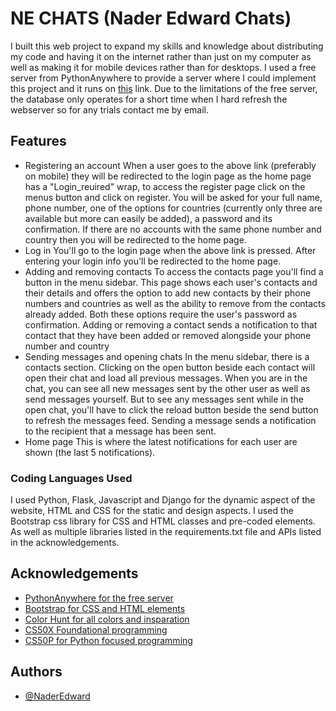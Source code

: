 
# NE CHATS (Nader Edward Chats)

I built this web project to expand my skills and knowledge about distributing my code and having it on the internet rather than just on my computer as well as making it for mobile devices rather than for desktops. I used a free server from PythonAnywhere to provide a server where I could implement this project and it runs on [this](https://naderedward.pythonanywhere.com/) link. Due to the limitations of the free server, the database only operates for a short time when I hard refresh the webserver so for any trials contact me by email. 


## Features
- Registering an account
When a user goes to the above link (preferably on mobile) they will be redirected to the login page as the home page has a "Login_reuired" wrap, to access the register page click on the menus button and click on register. You will be asked for your full name, phone number, one of the options for countries (currently only three are available but more can easily be added), a password and its confirmation. If there are no accounts with the same phone number and country then you will be redirected to the home page.
- Log in
You'll go to the login page when the above link is pressed. After entering your login info you'll be redirected to the home page.
- Adding and removing contacts
To access the contacts page you'll find a button in the menu sidebar. This page shows each user's contacts and their details and offers the option to add new contacts by their phone numbers and countries as well as the ability to remove from the contacts already added. Both these options require the user's password as confirmation. Adding or removing a contact sends a notification to that contact that they have been added or removed alongside your phone number and country
- Sending messages and opening chats
In the menu sidebar, there is a contacts section. Clicking on the open button beside each contact will open their chat and load all previous messages. When you are in the chat, you can see all new messages sent by the other user as well as send messages yourself. But to see any messages sent while in the open chat, you'll have to click the reload button beside the send button to refresh the messages feed. Sending a message sends a notification to the recipient that a message has been sent.
- Home page
This is where the latest notifications for each user are shown (the last 5 notifications).

### Coding Languages Used

I used Python, Flask, Javascript and Django for the dynamic aspect of the website, HTML and CSS for the static and design aspects. I used the Bootstrap css library for CSS and HTML classes and pre-coded elements. As well as multiple libraries listed in the requirements.txt file and APIs listed in the acknowledgements.

## Acknowledgements

 - [PythonAnywhere for the free server](https://unsplash.com/developers)
 - [Bootstrap for CSS and HTML elements](https://getbootstrap.com/docs/5.0/getting-started/introduction/)
 - [Color Hunt for all colors and insparation](https://colorhunt.co/)
 - [CS50X Foundational programming](https://cs50.harvard.edu/x/2024/)
 - [CS50P for Python focused programming](https://cs50.harvard.edu/python)


## Authors

- [@NaderEdward](https://github.com/NaderEdward)
